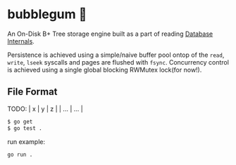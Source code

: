 # bubblegum 🍬

An On-Disk B+ Tree storage engine built as a part of reading [Database Internals](https://www.databass.dev/).

Persistence is achieved using a simple/naive buffer pool ontop of the `read`, `write`, `lseek` syscalls and pages are flushed with `fsync`.
Concurrency control is achieved using a single global blocking RWMutex lock(for now!).

## File Format
TODO:
| x | y | z |
| ... | ... |

```bash
$ go get
$ go test .
```

run example:
```
go run .
```
